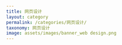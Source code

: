 ```yaml
---
title: 网页设计
layout: category
permalink: /categories/网页设计/
taxonomy: 网页设计
image: assets/images/banner_web design.png 
---
```

